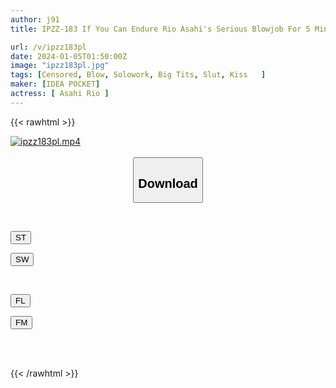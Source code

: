 ```yaml
---
author: j91
title: IPZZ-183 If You Can Endure Rio Asahi's Serious Blowjob For 5 Minutes, You Can Have Unlimited Sex With Him Right Away! In Shibuya IP Blowjob Strongest Actress!

url: /v/ipzz183pl
date: 2024-01-05T01:50:00Z
image: "ipzz183pl.jpg"
tags: [Censored, Blow, Solowork, Big Tits, Slut, Kiss	]
maker: [IDEA POCKET]
actress: [ Asahi Rio ]
---
```



{{< rawhtml >}}

<div class="video" data-videoid="dA1gx4MDpzF7PL">
    <a href="javascript:;">
        <img src="/v/ipzz183pl/ipzz183pl.jpg" width="WIDTH" height="HEIGHT" alt="ipzz183pl.mp4" loading="lazy">
    </a>
</div>

<script type="text/javascript" src="https://j91.asia/asset/on-demand-st.js"></script>

<br>
  <link rel="stylesheet" href="https://j91.asia/asset/bs5.css">
  
  <center>
  <button class="btn btn-primary" type="button" data-bs-toggle="collapse" data-bs-target=".multi-collapse" aria-expanded="false" aria-controls="multiCollapseExample1 multiCollapseExample2"><h2>Download</h2></button></center>
</p>
<div class="row">
  <div class="col">
    <div class="collapse multi-collapse" id="multiCollapseExample1">
      <div class="card card-body">
	      	      <br>
<div class="buttons">  
<p><a href="https://streamtape.to/v/dA1gx4MDpzF7PL" target="_blank"><button class="btn-hover color-3"><i class="fa fa-download"></i> ST</button></a></p>
<p><a href="https://flaswish.com/igjp70uxh646" target="_blank"><button class="btn-hover color-2"><i class="fa fa-download"></i> SW</button></a></p></div>
    </div>
  </div>
</div>
  <div class="col">
    <div class="collapse multi-collapse" id="multiCollapseExample2">
      <div class="card card-body">
	      <br>
<div class="buttons">
<p><a href="javascript:;" target="_blank"><button class="btn-hover color-9"><i class="fa fa-download"></i> FL</button></a></p>
<p><a href="javascript:;" target="_blank"><button class="btn-hover color-8"><i class="fa fa-download"></i> FM</button></a></p></div>
<br><br>
      </div>
    </div>
  </div>
</div>

{{< /rawhtml >}}